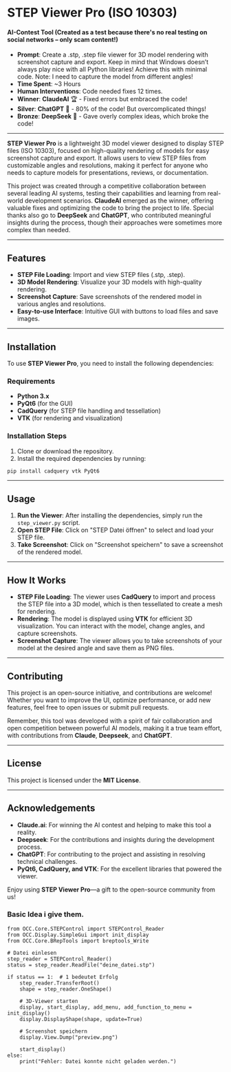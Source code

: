 
# STEP Viewer Pro (ISO 10303)

#### AI-Contest Tool (Created as a test because there's no real testing on social networks – only scam content!)

- **Prompt**: Create a .stp, .step file viewer for 3D model rendering with screenshot capture and export. Keep in mind that Windows doesn’t always play nice with all Python libraries! Achieve this with minimal code. Note: I need to capture the model from different angles!
- **Time Spent**: ~3 Hours
- **Human Interventions**: Code needed fixes 12 times.
- **Winner**: **ClaudeAI** 🏆 - Fixed errors but embraced the code!
- **Silver**: **ChatGPT** 🥈 - 80% of the code! But overcomplicated things!
- **Bronze**: **DeepSeek** 🥉 - Gave overly complex ideas, which broke the code!

---

**STEP Viewer Pro** is a lightweight 3D model viewer designed to display STEP files (ISO 10303), focused on high-quality rendering of models for easy screenshot capture and export. It allows users to view STEP files from customizable angles and resolutions, making it perfect for anyone who needs to capture models for presentations, reviews, or documentation.

This project was created through a competitive collaboration between several leading AI systems, testing their capabilities and learning from real-world development scenarios. **ClaudeAI** emerged as the winner, offering valuable fixes and optimizing the code to bring the project to life. Special thanks also go to **DeepSeek** and **ChatGPT**, who contributed meaningful insights during the process, though their approaches were sometimes more complex than needed.


---

## Features

- **STEP File Loading**: Import and view STEP files (.stp, .step).
- **3D Model Rendering**: Visualize your 3D models with high-quality rendering.
- **Screenshot Capture**: Save screenshots of the rendered model in various angles and resolutions.
- **Easy-to-use Interface**: Intuitive GUI with buttons to load files and save images.

---

## Installation

To use **STEP Viewer Pro**, you need to install the following dependencies:

### Requirements

- **Python 3.x**  
- **PyQt6** (for the GUI)
- **CadQuery** (for STEP file handling and tessellation)
- **VTK** (for rendering and visualization)

### Installation Steps

1. Clone or download the repository.
2. Install the required dependencies by running:

```bash
pip install cadquery vtk PyQt6
```

---

## Usage

1. **Run the Viewer**: After installing the dependencies, simply run the `step_viewer.py` script.
2. **Open STEP File**: Click on "STEP Datei öffnen" to select and load your STEP file.
3. **Take Screenshot**: Click on "Screenshot speichern" to save a screenshot of the rendered model.

---

## How It Works

- **STEP File Loading**: The viewer uses **CadQuery** to import and process the STEP file into a 3D model, which is then tessellated to create a mesh for rendering.
- **Rendering**: The model is displayed using **VTK** for efficient 3D visualization. You can interact with the model, change angles, and capture screenshots.
- **Screenshot Capture**: The viewer allows you to take screenshots of your model at the desired angle and save them as PNG files.

---

## Contributing

This project is an open-source initiative, and contributions are welcome! Whether you want to improve the UI, optimize performance, or add new features, feel free to open issues or submit pull requests.

Remember, this tool was developed with a spirit of fair collaboration and open competition between powerful AI models, making it a true team effort, with contributions from **Claude**, **Deepseek**, and **ChatGPT**.

---

## License

This project is licensed under the **MIT License**.

---

## Acknowledgements

- **Claude.ai**: For winning the AI contest and helping to make this tool a reality.
- **Deepseek**: For the contributions and insights during the development process.
- **ChatGPT**: For contributing to the project and assisting in resolving technical challenges.
- **PyQt6, CadQuery, and VTK**: For the excellent libraries that powered the viewer.

Enjoy using **STEP Viewer Pro**—a gift to the open-source community from us!

### Basic Idea i give them.

```
from OCC.Core.STEPControl import STEPControl_Reader
from OCC.Display.SimpleGui import init_display
from OCC.Core.BRepTools import breptools_Write

# Datei einlesen
step_reader = STEPControl_Reader()
status = step_reader.ReadFile("deine_datei.stp")

if status == 1:  # 1 bedeutet Erfolg
    step_reader.TransferRoot()
    shape = step_reader.OneShape()

    # 3D-Viewer starten
    display, start_display, add_menu, add_function_to_menu = init_display()
    display.DisplayShape(shape, update=True)
    
    # Screenshot speichern
    display.View.Dump("preview.png")
    
    start_display()
else:
    print("Fehler: Datei konnte nicht geladen werden.")
```

